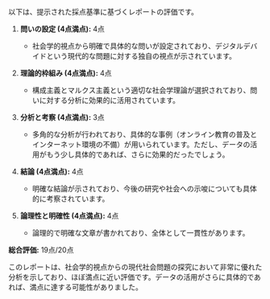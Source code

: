 以下は、提示された採点基準に基づくレポートの評価です。

1. **問いの設定 (4点満点):** 4点
   - 社会学的視点から明確で具体的な問いが設定されており、デジタルデバイドという現代的な問題に対する独自の視点が示されています。

2. **理論的枠組み (4点満点):** 4点
   - 構成主義とマルクス主義という適切な社会学理論が選択されており、問いに対する分析に効果的に活用されています。

3. **分析と考察 (4点満点):** 3点
   - 多角的な分析が行われており、具体的な事例（オンライン教育の普及とインターネット環境の不備）が用いられています。ただし、データの活用がもう少し具体的であれば、さらに効果的だったでしょう。

4. **結論 (4点満点):** 4点
   - 明確な結論が示されており、今後の研究や社会への示唆についても具体的に考察されています。

5. **論理性と明確性 (4点満点):** 4点
   - 論理的で明確な文章が書かれており、全体として一貫性があります。

**総合評価:** 19点/20点

このレポートは、社会学的視点からの現代社会問題の探究において非常に優れた分析を示しており、ほぼ満点に近い評価です。データの活用がさらに具体的であれば、満点に達する可能性がありました。
